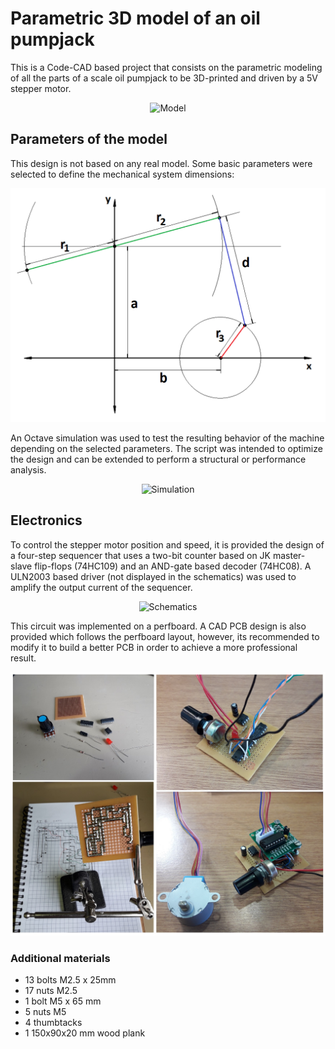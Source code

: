 # Parametric 3D model of an oil pumpjack

This is a Code-CAD based project that consists on the parametric modeling of all the parts of a scale oil pumpjack to be 3D-printed and driven by a 5V stepper motor. 

<p align="center">
  <img src="img/videos/printed_model.gif" alt="Model"width="600"/>
</p>


## Parameters of the model

This design is not based on any real model. Some basic parameters were selected to define the mechanical system dimensions:

<p align="center">
  <img src="img/geometry/system_general_geometry.png" alt="Dimensions"width="600"/>
</p>

An Octave simulation was used to test the resulting behavior of the machine depending on the selected parameters. The script was intended to optimize the design and can be extended to perform a structural or performance analysis.  

<p align="center">
  <img src="octave/anim.gif" alt="Simulation"width="600"/>
</p>


## Electronics 

To control the stepper motor position and speed, it is provided the design of a four-step sequencer that uses a two-bit counter based on JK master-slave flip-flops (74HC109) and an AND-gate based decoder (74HC08). A ULN2003 based driver (not displayed in the schematics) was used to amplify the output current of the sequencer.  

<p align="center">
  <img src="hardware/Proteus/schematic.bmp" alt="Schematics"width="600"/>
</p>

This circuit was implemented on a perfboard. A CAD PCB design is also provided which follows the perfboard layout, however, its recommended to modify it to build a better PCB in order to achieve a more professional result.

<p align="center">
  <img src="img/photos/collage.jpg" alt="Perfboard"width="600"/>
</p>



### Additional materials

  - 13 bolts M2.5 x 25mm  
  - 17 nuts M2.5  
  - 1 bolt M5 x 65 mm  
  - 5 nuts M5  
  - 4 thumbtacks  
  - 1 150x90x20 mm wood plank  